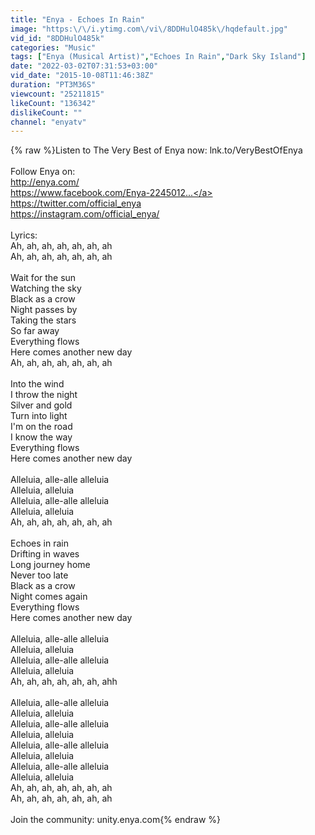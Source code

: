 ```yaml
---
title: "Enya - Echoes In Rain"
image: "https:\/\/i.ytimg.com\/vi\/8DDHulO485k\/hqdefault.jpg"
vid_id: "8DDHulO485k"
categories: "Music"
tags: ["Enya (Musical Artist)","Echoes In Rain","Dark Sky Island"]
date: "2022-03-02T07:31:53+03:00"
vid_date: "2015-10-08T11:46:38Z"
duration: "PT3M36S"
viewcount: "25211815"
likeCount: "136342"
dislikeCount: ""
channel: "enyatv"
---
```

{% raw %}Listen to The Very Best of Enya now: lnk.to/VeryBestOfEnya<br /><br />Follow Enya on:<br /><a rel="nofollow" target="blank" href="http://enya.com/">http://enya.com/</a><br /><a rel="nofollow" target="blank" href="https://www.facebook.com/Enya-2245012...">https://www.facebook.com/Enya-2245012...</a><br /><a rel="nofollow" target="blank" href="https://twitter.com/official_enya">https://twitter.com/official_enya</a><br /><a rel="nofollow" target="blank" href="https://instagram.com/official_enya/">https://instagram.com/official_enya/</a><br /><br />Lyrics:<br />Ah, ah, ah, ah, ah, ah, ah<br />Ah, ah, ah, ah, ah, ah, ah<br /><br />Wait for the sun<br />Watching the sky<br />Black as a crow<br />Night passes by<br />Taking the stars<br />So far away<br />Everything flows<br />Here comes another new day<br />Ah, ah, ah, ah, ah, ah, ah<br /><br />Into the wind<br />I throw the night<br />Silver and gold<br />Turn into light<br />I'm on the road<br />I know the way<br />Everything flows<br />Here comes another new day<br /><br />Alleluia, alle-alle alleluia<br />Alleluia, alleluia<br />Alleluia, alle-alle alleluia<br />Alleluia, alleluia<br />Ah, ah, ah, ah, ah, ah, ah<br /><br />Echoes in rain<br />Drifting in waves<br />Long journey home<br />Never too late<br />Black as a crow<br />Night comes again<br />Everything flows<br />Here comes another new day<br /><br />Alleluia, alle-alle alleluia<br />Alleluia, alleluia<br />Alleluia, alle-alle alleluia<br />Alleluia, alleluia<br />Ah, ah, ah, ah, ah, ah, ahh<br /><br />Alleluia, alle-alle alleluia<br />Alleluia, alleluia<br />Alleluia, alle-alle alleluia<br />Alleluia, alleluia<br />Alleluia, alle-alle alleluia<br />Alleluia, alleluia<br />Alleluia, alle-alle alleluia<br />Alleluia, alleluia<br />Ah, ah, ah, ah, ah, ah, ah<br />Ah, ah, ah, ah, ah, ah, ah<br /><br />Join the community: unity.enya.com{% endraw %}

